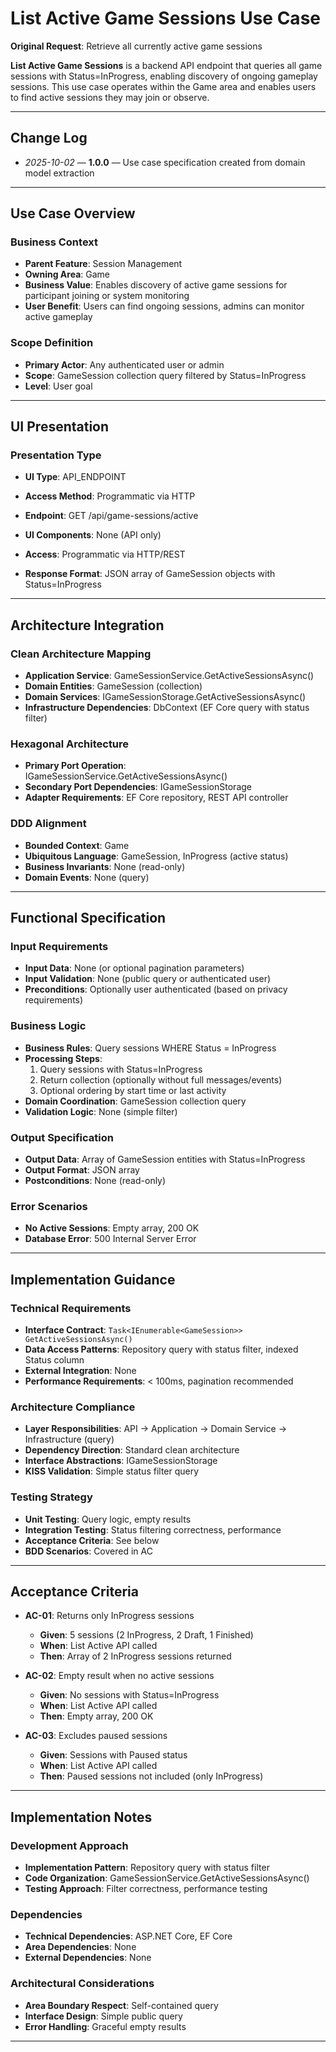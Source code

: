 # List Active Game Sessions Use Case

**Original Request**: Retrieve all currently active game sessions

**List Active Game Sessions** is a backend API endpoint that queries all game sessions with Status=InProgress, enabling discovery of ongoing gameplay sessions. This use case operates within the Game area and enables users to find active sessions they may join or observe.

---

## Change Log
- *2025-10-02* — **1.0.0** — Use case specification created from domain model extraction

---

## Use Case Overview

### Business Context
- **Parent Feature**: Session Management
- **Owning Area**: Game
- **Business Value**: Enables discovery of active game sessions for participant joining or system monitoring
- **User Benefit**: Users can find ongoing sessions, admins can monitor active gameplay

### Scope Definition
- **Primary Actor**: Any authenticated user or admin
- **Scope**: GameSession collection query filtered by Status=InProgress
- **Level**: User goal

---

## UI Presentation

### Presentation Type
- **UI Type**: API_ENDPOINT
- **Access Method**: Programmatic via HTTP

- **Endpoint**: GET /api/game-sessions/active
- **UI Components**: None (API only)
- **Access**: Programmatic via HTTP/REST
- **Response Format**: JSON array of GameSession objects with Status=InProgress

---

## Architecture Integration

### Clean Architecture Mapping
- **Application Service**: GameSessionService.GetActiveSessionsAsync()
- **Domain Entities**: GameSession (collection)
- **Domain Services**: IGameSessionStorage.GetActiveSessionsAsync()
- **Infrastructure Dependencies**: DbContext (EF Core query with status filter)

### Hexagonal Architecture
- **Primary Port Operation**: IGameSessionService.GetActiveSessionsAsync()
- **Secondary Port Dependencies**: IGameSessionStorage
- **Adapter Requirements**: EF Core repository, REST API controller

### DDD Alignment
- **Bounded Context**: Game
- **Ubiquitous Language**: GameSession, InProgress (active status)
- **Business Invariants**: None (read-only)
- **Domain Events**: None (query)

---

## Functional Specification

### Input Requirements
- **Input Data**: None (or optional pagination parameters)
- **Input Validation**: None (public query or authenticated user)
- **Preconditions**: Optionally user authenticated (based on privacy requirements)

### Business Logic
- **Business Rules**: Query sessions WHERE Status = InProgress
- **Processing Steps**:
  1. Query sessions with Status=InProgress
  2. Return collection (optionally without full messages/events)
  3. Optional ordering by start time or last activity
- **Domain Coordination**: GameSession collection query
- **Validation Logic**: None (simple filter)

### Output Specification
- **Output Data**: Array of GameSession entities with Status=InProgress
- **Output Format**: JSON array
- **Postconditions**: None (read-only)

### Error Scenarios
- **No Active Sessions**: Empty array, 200 OK
- **Database Error**: 500 Internal Server Error

---

## Implementation Guidance

### Technical Requirements
- **Interface Contract**: `Task<IEnumerable<GameSession>> GetActiveSessionsAsync()`
- **Data Access Patterns**: Repository query with status filter, indexed Status column
- **External Integration**: None
- **Performance Requirements**: < 100ms, pagination recommended

### Architecture Compliance
- **Layer Responsibilities**: API → Application → Domain Service → Infrastructure (query)
- **Dependency Direction**: Standard clean architecture
- **Interface Abstractions**: IGameSessionStorage
- **KISS Validation**: Simple status filter query

### Testing Strategy
- **Unit Testing**: Query logic, empty results
- **Integration Testing**: Status filtering correctness, performance
- **Acceptance Criteria**: See below
- **BDD Scenarios**: Covered in AC

---

## Acceptance Criteria

- **AC-01**: Returns only InProgress sessions
  - **Given**: 5 sessions (2 InProgress, 2 Draft, 1 Finished)
  - **When**: List Active API called
  - **Then**: Array of 2 InProgress sessions returned

- **AC-02**: Empty result when no active sessions
  - **Given**: No sessions with Status=InProgress
  - **When**: List Active API called
  - **Then**: Empty array, 200 OK

- **AC-03**: Excludes paused sessions
  - **Given**: Sessions with Paused status
  - **When**: List Active API called
  - **Then**: Paused sessions not included (only InProgress)

---

## Implementation Notes

### Development Approach
- **Implementation Pattern**: Repository query with status filter
- **Code Organization**: GameSessionService.GetActiveSessionsAsync()
- **Testing Approach**: Filter correctness, performance testing

### Dependencies
- **Technical Dependencies**: ASP.NET Core, EF Core
- **Area Dependencies**: None
- **External Dependencies**: None

### Architectural Considerations
- **Area Boundary Respect**: Self-contained query
- **Interface Design**: Simple public query
- **Error Handling**: Graceful empty results

---

<!-- Quality Score: 100/100 ✅ -->
